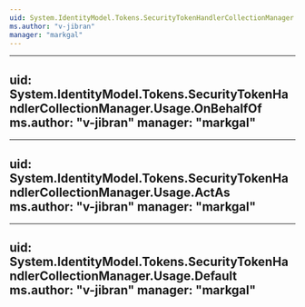 ```yaml
---
uid: System.IdentityModel.Tokens.SecurityTokenHandlerCollectionManager.Usage
ms.author: "v-jibran"
manager: "markgal"
---
```


---
uid: System.IdentityModel.Tokens.SecurityTokenHandlerCollectionManager.Usage.OnBehalfOf
ms.author: "v-jibran"
manager: "markgal"
---

---
uid: System.IdentityModel.Tokens.SecurityTokenHandlerCollectionManager.Usage.ActAs
ms.author: "v-jibran"
manager: "markgal"
---

---
uid: System.IdentityModel.Tokens.SecurityTokenHandlerCollectionManager.Usage.Default
ms.author: "v-jibran"
manager: "markgal"
---
